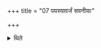 +++
title = "07 पयस्यावर्जं सवनीयाः"

+++

<details><summary>थिते</summary>

पयस्यावर्जं सवनीयाः ७
</details>
